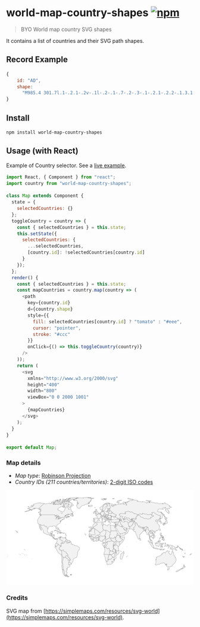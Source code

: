 # world-map-country-shapes [![npm][npm-image]][npm-url]

> BYO World map country SVG shapes

It contains a list of countries and their SVG path shapes.

## Record Example

```js
{
    id: "AD",
    shape:
      "M985.4 301.7l.1-.2.1-.2v-.1l-.2-.1-.7-.2-.3-.1-.2.1-.2.2-.1.3.1.1v.4l.1.2h.4l.3-.1.5-.3h.1z"
}
```

## Install

```bash
npm install world-map-country-shapes
```

## Usage (with React)

Example of Country selector. See a [live example](https://codesandbox.io/embed/185q6myqq7).

```js
import React, { Component } from "react";
import country from "world-map-country-shapes";

class Map extends Component {
  state = {
    selectedCountries: {}
  };
  toggleCountry = country => {
    const { selectedCountries } = this.state;
    this.setState({
      selectedCountries: {
        ...selectedCountries,
        [country.id]: !selectedCountries[country.id]
      }
    });
  };
  render() {
    const { selectedCountries } = this.state;
    const mapCountries = country.map(country => (
      <path
        key={country.id}
        d={country.shape}
        style={{
          fill: selectedCountries[country.id] ? "tomato" : "#eee",
          cursor: "pointer",
          stroke: "#ccc"
        }}
        onClick={() => this.toggleCountry(country)}
      />
    ));
    return (
      <svg
        xmlns="http://www.w3.org/2000/svg"
        height="400"
        width="800"
        viewBox="0 0 2000 1001"
      >
        {mapCountries}
      </svg>
    );
  }
}

export default Map;
```

### Map details

- _Map type_: [Robinson Projection](https://en.wikipedia.org/wiki/Robinson_projection)
- _Country IDs (211 countries/territories)_: [2-digit ISO codes](https://en.wikipedia.org/wiki/ISO_3166-1_alpha-2)

![map][map-image]

### Credits

SVG map from [https://simplemaps.com/resources/svg-world](https://simplemaps.com/resources/svg-world).

[map-image]: ./world-map.svg
[npm-image]: https://img.shields.io/npm/v/world-map-country-shapes.svg
[npm-url]: https://npmjs.com/package/world-map-country-shapes
